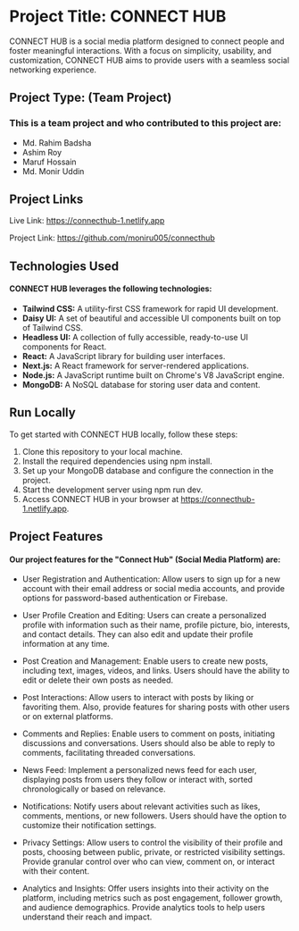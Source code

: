 
# Project Title: CONNECT HUB
CONNECT HUB is a social media platform designed to connect people and foster meaningful interactions. With a focus on simplicity, usability, and customization, CONNECT HUB aims to provide users with a seamless social networking experience.


## Project Type: (Team Project)

### This is a team project and who contributed to this project are:
- Md. Rahim Badsha
- Ashim Roy
- Maruf Hossain
- Md. Monir Uddin
## Project Links

Live Link: https://connecthub-1.netlify.app

Project Link: https://github.com/moniru005/connecthub
## Technologies Used

#### CONNECT HUB leverages the following technologies:

- **Tailwind CSS:** A utility-first CSS framework for rapid UI development.
- **Daisy UI:** A set of beautiful and accessible UI components built on top of Tailwind CSS.
- **Headless UI:** A collection of fully accessible, ready-to-use UI components for React.
- **React:** A JavaScript library for building user interfaces.
- **Next.js:** A React framework for server-rendered applications.
- **Node.js:** A JavaScript runtime built on Chrome's V8 JavaScript engine.
- **MongoDB:** A NoSQL database for storing user data and content.


## Run Locally



To get started with CONNECT HUB locally, follow these steps:

1. Clone this repository to your local machine.
2. Install the required dependencies using npm install.
3. Set up your MongoDB database and configure the connection in the project.
4. Start the development server using npm run dev.
5. Access CONNECT HUB in your browser at https://connecthub-1.netlify.app.

## Project Features

#### Our project features for the "Connect Hub" (Social Media Platform) are:

- User Registration and Authentication: Allow users to sign up for a new account with their email address or social media accounts, and provide options for password-based authentication or Firebase.

- User Profile Creation and Editing: Users can create a personalized profile with information such as their name, profile picture, bio, interests, and contact details. They can also edit and update their profile information at any time.

- Post Creation and Management: Enable users to create new posts, including text, images, videos, and links. Users should have the ability to edit or delete their own posts as needed.

- Post Interactions: Allow users to interact with posts by liking or favoriting them. Also, provide features for sharing posts with other users or on external platforms.

- Comments and Replies: Enable users to comment on posts, initiating discussions and conversations. Users should also be able to reply to comments, facilitating threaded conversations.

- News Feed: Implement a personalized news feed for each user, displaying posts from users they follow or interact with, sorted chronologically or based on relevance.


- Notifications: Notify users about relevant activities such as likes, comments, mentions, or new followers. Users should have the option to customize their notification settings.

- Privacy Settings: Allow users to control the visibility of their profile and posts, choosing between public, private, or restricted visibility settings. Provide granular control over who can view, comment on, or interact with their content.

- Analytics and Insights: Offer users insights into their activity on the platform, including metrics such as post engagement, follower growth, and audience demographics. Provide analytics tools to help users understand their reach and impact.



